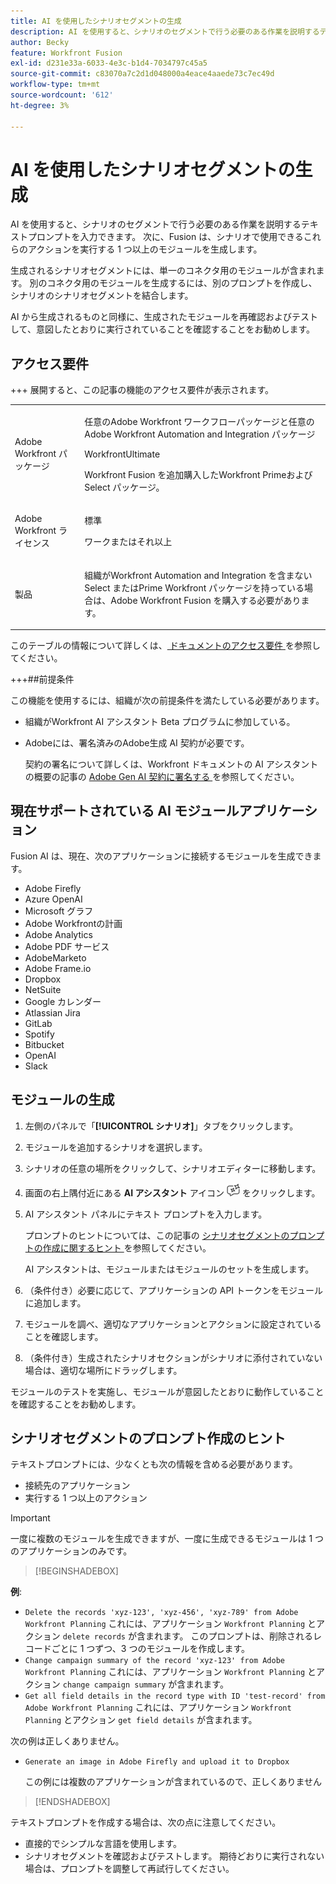 ```yaml
---
title: AI を使用したシナリオセグメントの生成
description: AI を使用すると、シナリオのセグメントで行う必要のある作業を説明するテキストプロンプトを入力できます。 次に、Fusion は、シナリオで使用できるこれらのアクションを実行する 1 つ以上のモジュールを生成します。
author: Becky
feature: Workfront Fusion
exl-id: d231e33a-6033-4e3c-b1d4-7034797c45a5
source-git-commit: c83070a7c2d1d048000a4eace4aaede73c7ec49d
workflow-type: tm+mt
source-wordcount: '612'
ht-degree: 3%

---
```


# AI を使用したシナリオセグメントの生成

<!--DO NOT DELETE - linked through CSH-->

<!--Check if this is in GA before repo goes live. If not, hide this article.-->

<!--Check if they need to have signed the rider and stuff-->

AI を使用すると、シナリオのセグメントで行う必要のある作業を説明するテキストプロンプトを入力できます。 次に、Fusion は、シナリオで使用できるこれらのアクションを実行する 1 つ以上のモジュールを生成します。

生成されるシナリオセグメントには、単一のコネクタ用のモジュールが含まれます。 別のコネクタ用のモジュールを生成するには、別のプロンプトを作成し、シナリオのシナリオセグメントを結合します。

AI から生成されるものと同様に、生成されたモジュールを再確認およびテストして、意図したとおりに実行されていることを確認することをお勧めします。

## アクセス要件

+++ 展開すると、この記事の機能のアクセス要件が表示されます。

<table style="table-layout:auto">
 <col> 
 <col> 
 <tbody> 
  <tr> 
   <td role="rowheader">Adobe Workfront パッケージ</td> 
   <td> <p>任意のAdobe Workfront ワークフローパッケージと任意のAdobe Workfront Automation and Integration パッケージ</p><p>WorkfrontUltimate</p><p>Workfront Fusion を追加購入したWorkfront Primeおよび Select パッケージ。</p> </td> 
  </tr> 
  <tr data-mc-conditions=""> 
   <td role="rowheader">Adobe Workfront ライセンス</td> 
   <td> <p>標準</p><p>ワークまたはそれ以上</p> </td> 
  </tr> 
  <tr> 
   <td role="rowheader">製品</td> 
   <td>
   <p>組織がWorkfront Automation and Integration を含まない Select またはPrime Workfront パッケージを持っている場合は、Adobe Workfront Fusion を購入する必要があります。</li></ul>
   </td> 
  </tr>
 </tbody> 
</table>

このテーブルの情報について詳しくは、[ ドキュメントのアクセス要件 ](/help/workfront-fusion/references/licenses-and-roles/access-level-requirements-in-documentation.md) を参照してください。

+++##前提条件

この機能を使用するには、組織が次の前提条件を満たしている必要があります。

* 組織がWorkfront AI アシスタント Beta プログラムに参加している。
* Adobeには、署名済みのAdobe生成 AI 契約が必要です。

  契約の署名について詳しくは、Workfront ドキュメントの AI アシスタントの概要の記事の [Adobe Gen AI 契約に署名する ](https://experienceleague.adobe.com/en/docs/workfront/using/basics/ai-assistant/ai-assistant-overview#sign-the-adobe-gen-ai-agreement) を参照してください。

## 現在サポートされている AI モジュールアプリケーション

Fusion AI は、現在、次のアプリケーションに接続するモジュールを生成できます。

* Adobe Firefly
* Azure OpenAI
* Microsoft グラフ
* Adobe Workfrontの計画
* Adobe Analytics
* Adobe PDF サービス
* AdobeMarketo
* Adobe Frame.io
* Dropbox
* NetSuite
* Google カレンダー
* Atlassian Jira
* GitLab
* Spotify
* Bitbucket
* OpenAI
* Slack

## モジュールの生成

1. 左側のパネルで「**[!UICONTROL シナリオ]**」タブをクリックします。
1. モジュールを追加するシナリオを選択します。
1. シナリオの任意の場所をクリックして、シナリオエディターに移動します。
1. 画面の右上隅付近にある **AI アシスタント** アイコン ![AI アシスタント アイコン ](assets/ai-assistant-icon.png) をクリックします。
1. AI アシスタント パネルにテキスト プロンプトを入力します。

   プロンプトのヒントについては、この記事の [ シナリオセグメントのプロンプトの作成に関するヒント ](#tips-for-creating-prompts-for-scenario-segments) を参照してください。

   AI アシスタントは、モジュールまたはモジュールのセットを生成します。
1. （条件付き）必要に応じて、アプリケーションの API トークンをモジュールに追加します。
1. モジュールを調べ、適切なアプリケーションとアクションに設定されていることを確認します。
1. （条件付き）生成されたシナリオセクションがシナリオに添付されていない場合は、適切な場所にドラッグします。

モジュールのテストを実施し、モジュールが意図したとおりに動作していることを確認することをお勧めします。

## シナリオセグメントのプロンプト作成のヒント

テキストプロンプトには、少なくとも次の情報を含める必要があります。

* 接続先のアプリケーション
* 実行する 1 つ以上のアクション

>[!IMPORTANT]
>
>一度に複数のモジュールを生成できますが、一度に生成できるモジュールは 1 つのアプリケーションのみです。

>[!BEGINSHADEBOX]

**例**:

* `Delete the records 'xyz-123', 'xyz-456', 'xyz-789' from Adobe Workfront Planning`
これには、アプリケーション `Workfront Planning` とアクション `delete records` が含まれます。 このプロンプトは、削除されるレコードごとに 1 つずつ、3 つのモジュールを作成します。
* `Change campaign summary of the record 'xyz-123' from Adobe Workfront Planning`
これには、アプリケーション `Workfront Planning` とアクション `change campaign summary` が含まれます。
* `Get all field details in the record type with ID 'test-record' from Adobe Workfront Planning`
これには、アプリケーション `Workfront Planning` とアクション `get field details` が含まれます。

次の例は正しくありません。

* `Generate an image in Adobe Firefly and upload it to Dropbox`

  この例には複数のアプリケーションが含まれているので、正しくありません

>[!ENDSHADEBOX]

テキストプロンプトを作成する場合は、次の点に注意してください。

* 直接的でシンプルな言語を使用します。
* シナリオセグメントを確認およびテストします。 期待どおりに実行されない場合は、プロンプトを調整して再試行してください。
